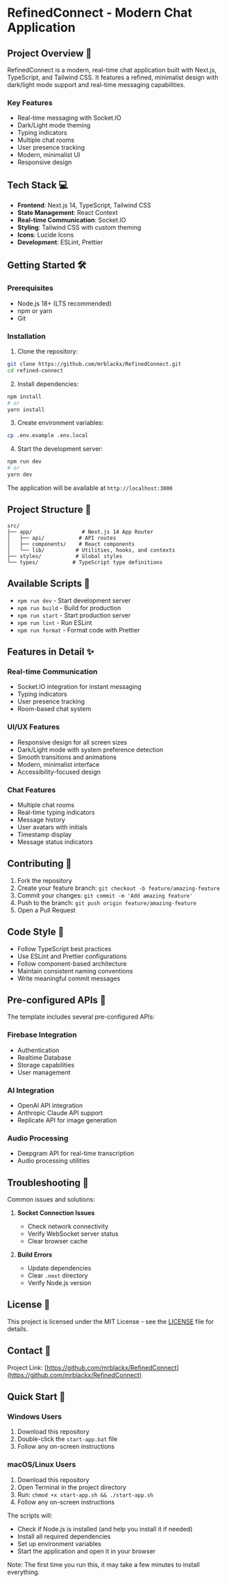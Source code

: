 # RefinedConnect - Modern Chat Application

## Project Overview 🚀
RefinedConnect is a modern, real-time chat application built with Next.js, TypeScript, and Tailwind CSS. It features a refined, minimalist design with dark/light mode support and real-time messaging capabilities.

### Key Features
- Real-time messaging with Socket.IO
- Dark/Light mode theming
- Typing indicators
- Multiple chat rooms
- User presence tracking
- Modern, minimalist UI
- Responsive design

## Tech Stack 💻
- **Frontend**: Next.js 14, TypeScript, Tailwind CSS
- **State Management**: React Context
- **Real-time Communication**: Socket.IO
- **Styling**: Tailwind CSS with custom theming
- **Icons**: Lucide Icons
- **Development**: ESLint, Prettier

## Getting Started 🛠️

### Prerequisites
- Node.js 18+ (LTS recommended)
- npm or yarn
- Git

### Installation

1. Clone the repository:
```bash
git clone https://github.com/mrblackx/RefinedConnect.git
cd refined-connect
```

2. Install dependencies:
```bash
npm install
# or
yarn install
```

3. Create environment variables:
```bash
cp .env.example .env.local
```

4. Start the development server:
```bash
npm run dev
# or
yarn dev
```

The application will be available at `http://localhost:3000`

## Project Structure 📁
```
src/
├── app/                # Next.js 14 App Router
│   ├── api/           # API routes
│   ├── components/    # React components
│   └── lib/          # Utilities, hooks, and contexts
├── styles/           # Global styles
└── types/           # TypeScript type definitions
```

## Available Scripts 📝
- `npm run dev` - Start development server
- `npm run build` - Build for production
- `npm run start` - Start production server
- `npm run lint` - Run ESLint
- `npm run format` - Format code with Prettier

## Features in Detail ✨

### Real-time Communication
- Socket.IO integration for instant messaging
- Typing indicators
- User presence tracking
- Room-based chat system

### UI/UX Features
- Responsive design for all screen sizes
- Dark/Light mode with system preference detection
- Smooth transitions and animations
- Modern, minimalist interface
- Accessibility-focused design

### Chat Features
- Multiple chat rooms
- Real-time typing indicators
- Message history
- User avatars with initials
- Timestamp display
- Message status indicators

## Contributing 🤝
1. Fork the repository
2. Create your feature branch: `git checkout -b feature/amazing-feature`
3. Commit your changes: `git commit -m 'Add amazing feature'`
4. Push to the branch: `git push origin feature/amazing-feature`
5. Open a Pull Request

## Code Style 🎨
- Follow TypeScript best practices
- Use ESLint and Prettier configurations
- Follow component-based architecture
- Maintain consistent naming conventions
- Write meaningful commit messages

## Pre-configured APIs 🔌
The template includes several pre-configured APIs:

### Firebase Integration
- Authentication
- Realtime Database
- Storage capabilities
- User management

### AI Integration
- OpenAI API integration
- Anthropic Claude API support
- Replicate API for image generation

### Audio Processing
- Deepgram API for real-time transcription
- Audio processing utilities

## Troubleshooting 🔧
Common issues and solutions:

1. **Socket Connection Issues**
   - Check network connectivity
   - Verify WebSocket server status
   - Clear browser cache

2. **Build Errors**
   - Update dependencies
   - Clear `.next` directory
   - Verify Node.js version

## License 📄
This project is licensed under the MIT License - see the [LICENSE](LICENSE) file for details.

## Contact 📧
Project Link: [https://github.com/mrblackx/RefinedConnect](https://github.com/mrblackx/RefinedConnect)

## Quick Start 🚀
### Windows Users
1. Download this repository
2. Double-click the `start-app.bat` file
3. Follow any on-screen instructions

### macOS/Linux Users
1. Download this repository
2. Open Terminal in the project directory
3. Run: `chmod +x start-app.sh && ./start-app.sh`
4. Follow any on-screen instructions

The scripts will:
- Check if Node.js is installed (and help you install it if needed)
- Install all required dependencies
- Set up environment variables
- Start the application and open it in your browser

Note: The first time you run this, it may take a few minutes to install everything.
